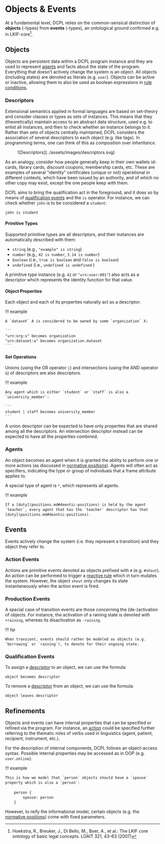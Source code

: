 # Objects & Events

At a fundamental level, DCPL relies on the common-sensical distinction of **objects** (-types) from **events** (-types), an ontological ground confirmed e.g. in LKIF-core[^1].

[^1]: Hoekstra, R., Breuker, J., Di Bello, M., Boer, A., et al.: The LKIF core ontology of basic legal concepts. LOAIT 321, 43–63 (2007)

## Objects

Objects are persistent data within a DCPL program instance and they are used to represent [agents](#agents) and facts about the state of the program.
Everything that doesn’t actively change the system is an object.
All objects (including states) are denoted as literals (e.g. `user`).
Objects can be active or inactive, allowing them to also be used as boolean expressions in [rule conditions](rules.md#transformational-rules).

### Descriptors

Extensional semantics applied in formal languages are based on set-theory and consider
classes or types as sets of instances.
This means that they (theoretically) maintain access to an abstract data structure, used e.g. to enlist all instances, and then to check whether an instance belongs to it.
Rather than sets of objects centrally maintained, DCPL considers the association of several descriptors to each object (e.g. like tags). In programming terms, one can think of this as _composition_ over _inheritance_.

<figure markdown="span">
    ![Descriptors](../assets/images/descriptors.svg)
</figure>

As an analogy, consider how people generally keep in their own wallets id-cards, library cards, discount coupons, membership cards, etc.
These are examples of several “identity” certificates (unique or not) operational in different contexts, which have been issued by an authority, and of which no other copy may exist, except the one people keep with them.

DCPL aims to bring the qualification act in the foreground, and it does so by means of [qualification events](#qualification-events) and the `is` operator. For instance, we can check whether `john` is to be considered a `student`:

```
john is student
```

#### Primitive Types

Supported primitive types are all descriptors, and their instances are automatically described with them:

- `string` (e.g., `"example" is string`)
- `number` (e.g., `42 is number`, `3.14 is number`)
- `boolean` (i.e., `true is boolean` and `false is boolean`)
- `undefined` (i.e., `undefined is undefined` )

A primitive type instance (e.g. `42` or `"urn:user:001"`) also acts as a descriptor which represents the identity function for that value.

#### Object Properties

Each object and each of its properties naturally act as a descriptor.

!!! example

    A `dataset` A is considered to be owned by some `organization` X:

    ```
    "urn:org:x" becomes organization
    "urn:dataset:a" becomes organization.dataset
    ```

#### Set Operations

Unions (using the OR operator `|`) and intersections (using the AND operator `&`) of descriptors are also descriptors.

!!! example

    Any agent which is either `student` or `staff` is also a `university_member`:

    ```
    student | staff becomes university_member
    ```

A union descriptor can be expected to have only properties that are shared among all the descriptors. An intersection descriptor instead can be expected to have all the properties combined.

### Agents

An object becomes an agent when it is granted the ability to perform one or more actions (as discussed in [normative positions](positions.md)).
Agents will often act as specifiers, indicating the type or group of individuals that a frame attribute applies to.

A special type of agent is `*`, which represents all agents.

!!! example

    If a [duty](positions.md#deontic-positions) is held by the agent `teacher`, every agent that has the `teacher` descriptor has that [duty](positions.md#deontic-positions).

## Events

Events actively change the system (i.e. they represent a transition) and they object they refer to.

### Action Events

Actions are primitive events denoted as objects prefixed with `#` (e.g. `#shout`). An action can be performed to trigger a [reactive rule](rules.md#reactive-rules) which in turn mutates the system. However, the object `shout` only changes its state instantaneously when the action event is fired.

### Production Events

A special case of transition events are those concerning the (de-)activation of objects. For instance, the activation of a raining state is denoted with `+raining`, whereas its disactivation as `-raining`.

!!! tip

    When transient, events should rather be modeled as objects (e.g. `borrowing` or `raining`), to denote for their ongoing state.

### Qualification Events

To assign a [descriptor](#descriptors) to an object, we can use the formula:

```
object becomes descriptor
```

To remove a [descriptor](#descriptors) from an object, we can use the formula:

```
object leaves descriptor
```

## Refinements

Objects and events can have internal properties that can be specified or refined via the program. For instance, an [action](positions.md#power-frames) could be specified further referring to the thematic roles of verbs used in linguistics (agent, patient, recipient, instrument, etc.).

For the description of internal components, DCPL follows an object-access syntax. Possible internal properties may be accessed as in OOP (e.g. `user.online`).

!!! example

    This is how we model that `person` objects should have a `spouse` property which is also a `person`:

        person {
            spouse: person
        }

However, to reify the informational model, certain objects (e.g. the [normative positions](positions.md)) come with fixed parameters.
